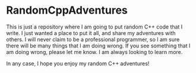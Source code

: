 # RandomCppAdventures

This is just a repository where I am going to put random C++ code that I write. I just wanted a place to put it all, and share my adventures with others. I will never claim to be a professional programmer, so I am sure there will be many things that I am doing wrong. If you see something that I am doing wrong, please let me know. I am always looking to learn more. 

In any case, I hope you enjoy my random C++ adventures!